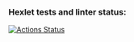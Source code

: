 ### Hexlet tests and linter status:
[![Actions Status](https://github.com/J1zzY1/python-project-49/workflows/hexlet-check/badge.svg)](https://github.com/J1zzY1/python-project-49/actions)